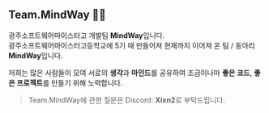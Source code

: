 ## Team.MindWay 👋🏻
광주소프트웨어마이스터고 개발팀 **MindWay**입니다.  
광주소프트웨어마이스터고등학교에 5기 때 만들어져 현재까지 이어져 온 팀 / 동아리 **MindWay**입니다.

저희는 많은 사람들이 모여 서로의 **생각**과 **마인드**를 공유하여 조금이나마  **좋은 코드**, **좋은 프로젝트**를 만들기 위해 노력합니다.

> Team.MindWay에 관한 질문은 Discord: **Xixn2**로 부탁드립니다.
